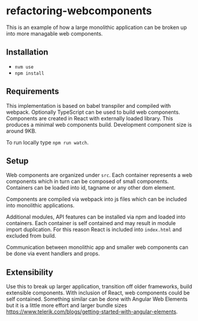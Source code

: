 # refactoring-webcomponents

This is an example of how a large monolithic application can be broken up into more managable web components.

## Installation 

- `nvm use`
- `npm install`

## Requirements

This implementation is based on babel transpiler and compiled with webpack. Optionally TypeScript can be used to build web components. Components are created in React with externally loaded library. This produces a minimal web components build. Development component size is around 9KB.

To run locally type `npm run watch`.

## Setup

Web components are organized under `src`. Each container represents a web components which in turn can be composed of small components. Containers can be loaded into id, tagname or any other dom element.

Components are compiled via webpack into js files which can be included into monolithic applications. 

Additional modules, API features can be installed via npm and loaded into containers. Each container is self contained and may result in module import duplication. For this reason React is included into `index.html` and excluded from build.

Communication between monolithic app and smaller web components can be done via event handlers and props.

## Extensibility

Use this to break up larger application, transition off older frameworks, build extensible components. With inclusion of React, web components could be self contained. Something similar can be done with Angular Web Elements but it is a little more effort and larger bundle sizes https://www.telerik.com/blogs/getting-started-with-angular-elements.